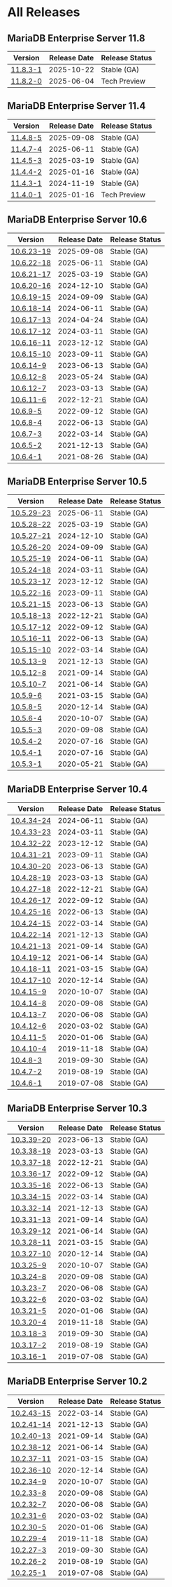 # All Releases

## MariaDB Enterprise Server 11.8

| Version                      | Release Date | Release Status |
| ---------------------------- | ------------ | -------------- |
| [11.8.3-1](11.8/11.8.3-1.md) | 2025-10-22   | Stable (GA)    |
| [11.8.2-0](11.8/11.8.2-0.md) | 2025-06-04   | Tech Preview   |

## MariaDB Enterprise Server 11.4

| Version                      | Release Date | Release Status |
| ---------------------------- | ------------ | -------------- |
| [11.4.8-5](11.4/11.4.8-5.md) | 2025-09-08   | Stable (GA)    |
| [11.4.7-4](11.4/11.4.7-4.md) | 2025-06-11   | Stable (GA)    |
| [11.4.5-3](11.4/11.4.5-3.md) | 2025-03-19   | Stable (GA)    |
| [11.4.4-2](11.4/11.4.4-2.md) | 2025-01-16   | Stable (GA)    |
| [11.4.3-1](11.4/11.4.3-1.md) | 2024-11-19   | Stable (GA)    |
| [11.4.0-1](11.4/11.4.0-1.md) | 2025-01-16   | Tech Preview   |

## MariaDB Enterprise Server 10.6

| Version                          | Release Date | Release Status |
| -------------------------------- | ------------ | -------------- |
| [10.6.23-19](10.6/10.6.23-19.md) | 2025-09-08   | Stable (GA)    |
| [10.6.22-18](10.6/10.6.22-18.md) | 2025-06-11   | Stable (GA)    |
| [10.6.21-17](10.6/10.6.21-17.md) | 2025-03-19   | Stable (GA)    |
| [10.6.20-16](10.6/10.6.20-16.md) | 2024-12-10   | Stable (GA)    |
| [10.6.19-15](10.6/10.6.19-15.md) | 2024-09-09   | Stable (GA)    |
| [10.6.18-14](10.6/10.6.18-14.md) | 2024-06-11   | Stable (GA)    |
| [10.6.17-13](10.6/10.6.17-13.md) | 2024-04-24   | Stable (GA)    |
| [10.6.17-12](10.6/10.6.17-12.md) | 2024-03-11   | Stable (GA)    |
| [10.6.16-11](10.6/10.6.16-11.md) | 2023-12-12   | Stable (GA)    |
| [10.6.15-10](10.6/10.6.15-10.md) | 2023-09-11   | Stable (GA)    |
| [10.6.14-9](10.6/10.6.14-9.md)   | 2023-06-13   | Stable (GA)    |
| [10.6.12-8](10.6/10.6.12-8.md)   | 2023-05-24   | Stable (GA)    |
| [10.6.12-7](10.6/10.6.12-7.md)   | 2023-03-13   | Stable (GA)    |
| [10.6.11-6](10.6/10.6.11-6.md)   | 2022-12-21   | Stable (GA)    |
| [10.6.9-5](10.6/10.6.9-5.md)     | 2022-09-12   | Stable (GA)    |
| [10.6.8-4](10.6/10.6.8-4.md)     | 2022-06-13   | Stable (GA)    |
| [10.6.7-3](10.6/10.6.7-3.md)     | 2022-03-14   | Stable (GA)    |
| [10.6.5-2](10.6/10.6.5-2.md)     | 2021-12-13   | Stable (GA)    |
| [10.6.4-1](10.6/10.6.4-1.md)     | 2021-08-26   | Stable (GA)    |

## MariaDB Enterprise Server 10.5

| Version                                                                                   | Release Date | Release Status |
| ----------------------------------------------------------------------------------------- | ------------ | -------------- |
| [10.5.29-23](old-releases/10-5/release-notes-for-mariadb-enterprise-server-10.5.29-23.md) | 2025-06-11   | Stable (GA)    |
| [10.5.28-22](old-releases/10-5/release-notes-for-mariadb-enterprise-server-10-5-28-22.md) | 2025-03-19   | Stable (GA)    |
| [10.5.27-21](old-releases/10-5/release-notes-for-mariadb-enterprise-server-10-5-27-21.md) | 2024-12-10   | Stable (GA)    |
| [10.5.26-20](old-releases/10-5/release-notes-for-mariadb-enterprise-server-10-5-26-20.md) | 2024-09-09   | Stable (GA)    |
| [10.5.25-19](old-releases/10-5/release-notes-for-mariadb-enterprise-server-10-5-25-19.md) | 2024-06-11   | Stable (GA)    |
| [10.5.24-18](old-releases/10-5/release-notes-for-mariadb-enterprise-server-10-5-24-18.md) | 2024-03-11   | Stable (GA)    |
| [10.5.23-17](old-releases/10-5/release-notes-for-mariadb-enterprise-server-10-5-23-17.md) | 2023-12-12   | Stable (GA)    |
| [10.5.22-16](old-releases/10-5/release-notes-for-mariadb-enterprise-server-10-5-22-16.md) | 2023-09-11   | Stable (GA)    |
| [10.5.21-15](old-releases/10-5/release-notes-for-mariadb-enterprise-server-10-5-21-15.md) | 2023-06-13   | Stable (GA)    |
| [10.5.18-13](old-releases/10-5/release-notes-for-mariadb-enterprise-server-10-5-18-13.md) | 2022-12-21   | Stable (GA)    |
| [10.5.17-12](old-releases/10-5/release-notes-for-mariadb-enterprise-server-10-5-17-12.md) | 2022-09-12   | Stable (GA)    |
| [10.5.16-11](old-releases/10-5/release-notes-for-mariadb-enterprise-server-10-5-16-11.md) | 2022-06-13   | Stable (GA)    |
| [10.5.15-10](old-releases/10-5/release-notes-for-mariadb-enterprise-server-10-5-15-10.md) | 2022-03-14   | Stable (GA)    |
| [10.5.13-9](old-releases/10-5/release-notes-for-mariadb-enterprise-server-10-5-13-9.md)   | 2021-12-13   | Stable (GA)    |
| [10.5.12-8](old-releases/10-5/release-notes-for-mariadb-enterprise-server-10-5-12-8.md)   | 2021-09-14   | Stable (GA)    |
| [10.5.10-7](old-releases/10-5/release-notes-for-mariadb-enterprise-server-10-5-10-7.md)   | 2021-06-14   | Stable (GA)    |
| [10.5.9-6](old-releases/10-5/release-notes-for-mariadb-enterprise-server-10-5-9-6.md)     | 2021-03-15   | Stable (GA)    |
| [10.5.8-5](old-releases/10-5/release-notes-for-mariadb-enterprise-server-10-5-8-5.md)     | 2020-12-14   | Stable (GA)    |
| [10.5.6-4](old-releases/10-5/release-notes-for-mariadb-enterprise-server-10-5-6-4.md)     | 2020-10-07   | Stable (GA)    |
| [10.5.5-3](old-releases/10-5/release-notes-for-mariadb-enterprise-server-10-5-5-3.md)     | 2020-09-08   | Stable (GA)    |
| [10.5.4-2](old-releases/10-5/release-notes-for-mariadb-enterprise-server-10-5-4-2.md)     | 2020-07-16   | Stable (GA)    |
| [10.5.4-1](old-releases/10-5/release-notes-for-mariadb-enterprise-server-10-5-4-1.md)     | 2020-07-16   | Stable (GA)    |
| [10.5.3-1](old-releases/10-5/release-notes-for-mariadb-enterprise-server-10-5-3-1.md)     | 2020-05-21   | Stable (GA)    |

## MariaDB Enterprise Server 10.4

| Version                                                                                   | Release Date | Release Status |
| ----------------------------------------------------------------------------------------- | ------------ | -------------- |
| [10.4.34-24](old-releases/10-4/release-notes-for-mariadb-enterprise-server-10-4-34-24.md) | 2024-06-11   | Stable (GA)    |
| [10.4.33-23](old-releases/10-4/release-notes-for-mariadb-enterprise-server-10-4-33-23.md) | 2024-03-11   | Stable (GA)    |
| [10.4.32-22](old-releases/10-4/release-notes-for-mariadb-enterprise-server-10-4-32-22.md) | 2023-12-12   | Stable (GA)    |
| [10.4.31-21](old-releases/10-4/release-notes-for-mariadb-enterprise-server-10-4-31-21.md) | 2023-09-11   | Stable (GA)    |
| [10.4.30-20](old-releases/10-4/release-notes-for-mariadb-enterprise-server-10-4-30-20.md) | 2023-06-13   | Stable (GA)    |
| [10.4.28-19](old-releases/10-4/release-notes-for-mariadb-enterprise-server-10-4-28-19.md) | 2023-03-13   | Stable (GA)    |
| [10.4.27-18](old-releases/10-4/release-notes-for-mariadb-enterprise-server-10-4-27-18.md) | 2022-12-21   | Stable (GA)    |
| [10.4.26-17](old-releases/10-4/release-notes-for-mariadb-enterprise-server-10-4-26-17.md) | 2022-09-12   | Stable (GA)    |
| [10.4.25-16](old-releases/10-4/release-notes-for-mariadb-enterprise-server-10-4-25-16.md) | 2022-06-13   | Stable (GA)    |
| [10.4.24-15](old-releases/10-4/release-notes-for-mariadb-enterprise-server-10-4-24-15.md) | 2022-03-14   | Stable (GA)    |
| [10.4.22-14](old-releases/10-4/release-notes-for-mariadb-enterprise-server-10-4-22-14.md) | 2021-12-13   | Stable (GA)    |
| [10.4.21-13](old-releases/10-4/release-notes-for-mariadb-enterprise-server-10-4-21-13.md) | 2021-09-14   | Stable (GA)    |
| [10.4.19-12](old-releases/10-4/release-notes-for-mariadb-enterprise-server-10-4-19-12.md) | 2021-06-14   | Stable (GA)    |
| [10.4.18-11](old-releases/10-4/release-notes-for-mariadb-enterprise-server-10-4-18-11.md) | 2021-03-15   | Stable (GA)    |
| [10.4.17-10](old-releases/10-4/release-notes-for-mariadb-enterprise-server-10-4-17-10.md) | 2020-12-14   | Stable (GA)    |
| [10.4.15-9](old-releases/10-4/release-notes-for-mariadb-enterprise-server-10-4-15-9.md)   | 2020-10-07   | Stable (GA)    |
| [10.4.14-8](old-releases/10-4/release-notes-for-mariadb-enterprise-server-10-4-14-8.md)   | 2020-09-08   | Stable (GA)    |
| [10.4.13-7](old-releases/10-4/release-notes-for-mariadb-enterprise-server-10-4-13-7.md)   | 2020-06-08   | Stable (GA)    |
| [10.4.12-6](old-releases/10-4/release-notes-for-mariadb-enterprise-server-10-4-12-6.md)   | 2020-03-02   | Stable (GA)    |
| [10.4.11-5](old-releases/10-4/release-notes-for-mariadb-enterprise-server-10-4-11-5.md)   | 2020-01-06   | Stable (GA)    |
| [10.4.10-4](old-releases/10-4/release-notes-for-mariadb-enterprise-server-10-4-10-4.md)   | 2019-11-18   | Stable (GA)    |
| [10.4.8-3](old-releases/10-4/release-notes-for-mariadb-enterprise-server-10-4-8-3.md)     | 2019-09-30   | Stable (GA)    |
| [10.4.7-2](old-releases/10-4/release-notes-for-mariadb-enterprise-server-10-4-7-2.md)     | 2019-08-19   | Stable (GA)    |
| [10.4.6-1](old-releases/10-4/release-notes-for-mariadb-enterprise-server-10-4-6-1.md)     | 2019-07-08   | Stable (GA)    |

## MariaDB Enterprise Server 10.3

| Version                                                                                   | Release Date | Release Status |
| ----------------------------------------------------------------------------------------- | ------------ | -------------- |
| [10.3.39-20](old-releases/10-3/release-notes-for-mariadb-enterprise-server-10-3-39-20.md) | 2023-06-13   | Stable (GA)    |
| [10.3.38-19](old-releases/10-3/release-notes-for-mariadb-enterprise-server-10-3-38-19.md) | 2023-03-13   | Stable (GA)    |
| [10.3.37-18](old-releases/10-3/release-notes-for-mariadb-enterprise-server-10-3-37-18.md) | 2022-12-21   | Stable (GA)    |
| [10.3.36-17](old-releases/10-3/release-notes-for-mariadb-enterprise-server-10-3-36-17.md) | 2022-09-12   | Stable (GA)    |
| [10.3.35-16](old-releases/10-3/release-notes-for-mariadb-enterprise-server-10-3-35-16.md) | 2022-06-13   | Stable (GA)    |
| [10.3.34-15](old-releases/10-3/release-notes-for-mariadb-enterprise-server-10-3-34-15.md) | 2022-03-14   | Stable (GA)    |
| [10.3.32-14](old-releases/10-3/release-notes-for-mariadb-enterprise-server-10-3-32-14.md) | 2021-12-13   | Stable (GA)    |
| [10.3.31-13](old-releases/10-3/release-notes-for-mariadb-enterprise-server-10-3-31-13.md) | 2021-09-14   | Stable (GA)    |
| [10.3.29-12](old-releases/10-3/release-notes-for-mariadb-enterprise-server-10-3-29-12.md) | 2021-06-14   | Stable (GA)    |
| [10.3.28-11](old-releases/10-3/release-notes-for-mariadb-enterprise-server-10-3-28-11.md) | 2021-03-15   | Stable (GA)    |
| [10.3.27-10](old-releases/10-3/release-notes-for-mariadb-enterprise-server-10-3-27-10.md) | 2020-12-14   | Stable (GA)    |
| [10.3.25-9](old-releases/10-3/release-notes-for-mariadb-enterprise-server-10-3-25-9.md)   | 2020-10-07   | Stable (GA)    |
| [10.3.24-8](old-releases/10-3/release-notes-for-mariadb-enterprise-server-10-3-24-8.md)   | 2020-09-08   | Stable (GA)    |
| [10.3.23-7](old-releases/10-3/release-notes-for-mariadb-enterprise-server-10-3-23-7.md)   | 2020-06-08   | Stable (GA)    |
| [10.3.22-6](old-releases/10-3/release-notes-for-mariadb-enterprise-server-10-3-22-6.md)   | 2020-03-02   | Stable (GA)    |
| [10.3.21-5](old-releases/10-3/release-notes-for-mariadb-enterprise-server-10-3-21-5.md)   | 2020-01-06   | Stable (GA)    |
| [10.3.20-4](old-releases/10-3/release-notes-for-mariadb-enterprise-server-10-3-20-4.md)   | 2019-11-18   | Stable (GA)    |
| [10.3.18-3](old-releases/10-3/release-notes-for-mariadb-enterprise-server-10-3-18-3.md)   | 2019-09-30   | Stable (GA)    |
| [10.3.17-2](old-releases/10-3/release-notes-for-mariadb-enterprise-server-10-3-17-2.md)   | 2019-08-19   | Stable (GA)    |
| [10.3.16-1](old-releases/10-3/release-notes-for-mariadb-enterprise-server-10-3-16-1.md)   | 2019-07-08   | Stable (GA)    |

## MariaDB Enterprise Server 10.2

| Version                                                                                   | Release Date | Release Status |
| ----------------------------------------------------------------------------------------- | ------------ | -------------- |
| [10.2.43-15](old-releases/10-2/release-notes-for-mariadb-enterprise-server-10-2-43-15.md) | 2022-03-14   | Stable (GA)    |
| [10.2.41-14](old-releases/10-2/release-notes-for-mariadb-enterprise-server-10-2-41-14.md) | 2021-12-13   | Stable (GA)    |
| [10.2.40-13](old-releases/10-2/release-notes-for-mariadb-enterprise-server-10-2-40-13.md) | 2021-09-14   | Stable (GA)    |
| [10.2.38-12](old-releases/10-2/release-notes-for-mariadb-enterprise-server-10-2-38-12.md) | 2021-06-14   | Stable (GA)    |
| [10.2.37-11](old-releases/10-2/release-notes-for-mariadb-enterprise-server-10-2-37-11.md) | 2021-03-15   | Stable (GA)    |
| [10.2.36-10](old-releases/10-2/release-notes-for-mariadb-enterprise-server-10-2-36-10.md) | 2020-12-14   | Stable (GA)    |
| [10.2.34-9](old-releases/10-2/release-notes-for-mariadb-enterprise-server-10-2-34-9.md)   | 2020-10-07   | Stable (GA)    |
| [10.2.33-8](old-releases/10-2/release-notes-for-mariadb-enterprise-server-10-2-33-8.md)   | 2020-09-08   | Stable (GA)    |
| [10.2.32-7](11.8/11.8.2-0.md)                                                             | 2020-06-08   | Stable (GA)    |
| [10.2.31-6](old-releases/10-2/release-notes-for-mariadb-enterprise-server-10-2-31-6.md)   | 2020-03-02   | Stable (GA)    |
| [10.2.30-5](old-releases/10-2/release-notes-for-mariadb-enterprise-server-10-2-30-5.md)   | 2020-01-06   | Stable (GA)    |
| [10.2.29-4](old-releases/10-2/release-notes-for-mariadb-enterprise-server-10-2-29-4.md)   | 2019-11-18   | Stable (GA)    |
| [10.2.27-3](old-releases/10-2/release-notes-for-mariadb-enterprise-server-10-2-27-3.md)   | 2019-09-30   | Stable (GA)    |
| [10.2.26-2](old-releases/10-2/release-notes-for-mariadb-enterprise-server-10-2-26-2.md)   | 2019-08-19   | Stable (GA)    |
| [10.2.25-1](old-releases/10-2/release-notes-for-mariadb-enterprise-server-10-2-25-1.md)   | 2019-07-08   | Stable (GA)    |
